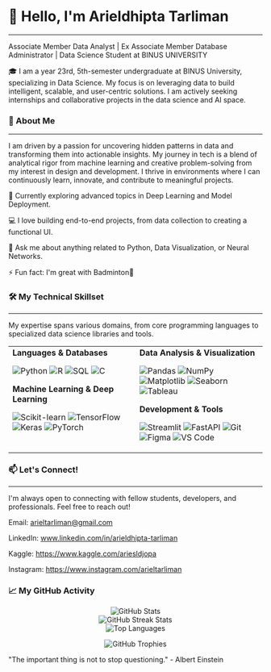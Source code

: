 <!--

Hello! Welcome to the source code for my GitHub Profile README.
This template combines the best elements from several professional profiles.
To use it, simply replace the placeholder text with your own information.
-->

# 👋 Hello, I'm Arieldhipta Tarliman
---
Associate Member Data Analyst | Ex Associate Member Database Administrator | Data Science Student at BINUS UNIVERSITY

🎓 I am a year 23rd, 5th-semester undergraduate at BINUS University, specializing in Data Science. My focus is on leveraging data to build intelligent, scalable, and user-centric solutions. I am actively seeking internships and collaborative projects in the data science and AI space.

### 🧠 About Me
---
I am driven by a passion for uncovering hidden patterns in data and transforming them into actionable insights. My journey in tech is a blend of analytical rigor from machine learning and creative problem-solving from my interest in design and development. I thrive in environments where I can continuously learn, innovate, and contribute to meaningful projects.

🌱 Currently exploring advanced topics in Deep Learning and Model Deployment.

💻 I love building end-to-end projects, from data collection to creating a functional UI.

💬 Ask me about anything related to Python, Data Visualization, or Neural Networks.

⚡ Fun fact: I'm great with Badminton🏸 

### 🛠️ My Technical Skillset
---
My expertise spans various domains, from core programming languages to specialized data science libraries and tools.

<table>
<tr>
<td valign="top" width="50%">
<strong>Languages & Databases</strong>
<p>
<img src="https://img.shields.io/badge/Python-3776AB?style=flat&logo=python&logoColor=white" alt="Python">
<img src="https://img.shields.io/badge/R-276DC3?style=flat&logo=r&logoColor=white" alt="R">
<img src="https://img.shields.io/badge/SQL-4479A1?style=for-the-badge&logo=postgresql&logoColor=white" alt="SQL">
<img src="https://img.shields.io/badge/C-00599C?style=flat&logo=c&logoColor=white" alt="C">
</p>
<strong>Machine Learning & Deep Learning</strong>
<p>
<img src="https://img.shields.io/badge/Scikit--learn-F7931E?style=flat&logo=scikit-learn&logoColor=white" alt="Scikit-learn">
<img src="https://img.shields.io/badge/TensorFlow-FF6F00?style=flat&logo=tensorflow&logoColor=white" alt="TensorFlow">
<img src="https://img.shields.io/badge/Keras-D00000?style=flat&logo=keras&logoColor=white" alt="Keras">
<img src="https://img.shields.io/badge/PyTorch-EE4C2C?style=flat&logo=pytorch&logoColor=white" alt="PyTorch">
</p>
</td>
<td valign="top" width="50%">
<strong>Data Analysis & Visualization</strong>
<p>
<img src="https://img.shields.io/badge/Pandas-150458?style=flat&logo=pandas&logoColor=white" alt="Pandas">
<img src="https://img.shields.io/badge/NumPy-013243?style=flat&logo=numpy&logoColor=white" alt="NumPy">
<img src="https://img.shields.io/badge/Matplotlib-11557C?style=flat&logo=matplotlib&logoColor=white" alt="Matplotlib">
<img src="https://img.shields.io/badge/Seaborn-54A0FF?style=flat&logo=python&logoColor=white" alt="Seaborn">
<img src="https://img.shields.io/badge/Tableau-E97627?style=flat&logo=tableau&logoColor=white" alt="Tableau">
</p>
<strong>Development & Tools</strong>
<p>
<img src="https://img.shields.io/badge/Streamlit-FF4B4B?style=flat&logo=streamlit&logoColor=white" alt="Streamlit">
<img src="https://img.shields.io/badge/FastAPI-009688?style=flat&logo=fastapi&logoColor=white" alt="FastAPI">
<img src="https://img.shields.io/badge/Git-F05032?style=flat&logo=git&logoColor=white" alt="Git">
<img src="https://img.shields.io/badge/Figma-F24E1E?style=flat&logo=figma&logoColor=white" alt="Figma">
<img src="https://img.shields.io/badge/VS%20Code-007ACC?style=flat&logo=visual-studio-code&logoColor=white" alt="VS Code">
</p>
</td>
</tr>
</table>

### 📫 Let's Connect!
---
I'm always open to connecting with fellow students, developers, and professionals. Feel free to reach out!

Email: arieltarliman@gmail.com

LinkedIn: www.linkedin.com/in/arieldhipta-tarliman

Kaggle: https://www.kaggle.com/ariesldjopa

Instagram: https://www.instagram.com/arieltarliman


### 📈 My GitHub Activity

<p align="center">
  <img src="https://github-readme-stats.vercel.app/api?username=arieltarliman&show_icons=true&theme=tokyonight&include_all_commits=true&count_private=true" alt="GitHub Stats" />
  <br/>
  <img src="https://github-readme-streak-stats.herokuapp.com/?user=arieltarliman&theme=tokyonight" alt="GitHub Streak Stats" />
  <br/>
  <img src="https://github-readme-stats.vercel.app/api/top-langs/?username=arieltarliman&layout=compact&langs_count=8&theme=tokyonight" alt="Top Languages" />
</p>
<p align="center">
  <img src="https://github-profile-trophy.vercel.app/?username=arieltarliman&theme=dracula&no-frame=true&row=1&column=7" alt="GitHub Trophies" />
</p>

"The important thing is not to stop questioning." - Albert Einstein
